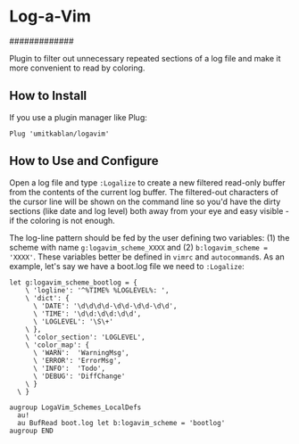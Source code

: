 # Log-a-Vim
#############

Plugin to filter out unnecessary repeated sections of a log file and make it more convenient to read by coloring.

How to Install
--------------

If you use a plugin manager like Plug:
```vim
Plug 'umitkablan/logavim'
```

How to Use and Configure
------------------------

Open a log file and type `:Logalize` to create a new filtered read-only buffer from the contents of the current log buffer.
The filtered-out characters of the cursor line will be shown on the command line so you'd have the dirty sections (like date and log level) both away from your eye and easy visible - if the coloring is not enough.

The log-line pattern should be fed by the user defining two variables: (1) the scheme with name `g:logavim_scheme_XXXX` and (2) `b:logavim_scheme = 'XXXX'`. These variables better be defined in `vimrc` and `autocommand`s. As an example, let's say we have a boot.log file we need to `:Logalize`:

```vim
let g:logavim_scheme_bootlog = {
    \ 'logline': '^%TIME% %LOGLEVEL%: ',
    \ 'dict': {
      \ 'DATE': '\d\d\d\d-\d\d-\d\d-\d\d',
      \ 'TIME': '\d\d:\d\d:\d\d',
      \ 'LOGLEVEL': '\S\+'
    \ },
    \ 'color_section': 'LOGLEVEL',
    \ 'color_map': {
      \ 'WARN':  'WarningMsg',
      \ 'ERROR': 'ErrorMsg',
      \ 'INFO':  'Todo',
      \ 'DEBUG': 'DiffChange'
    \ }
  \ }

augroup LogaVim_Schemes_LocalDefs
  au!
  au BufRead boot.log let b:logavim_scheme = 'bootlog'
augroup END
```

